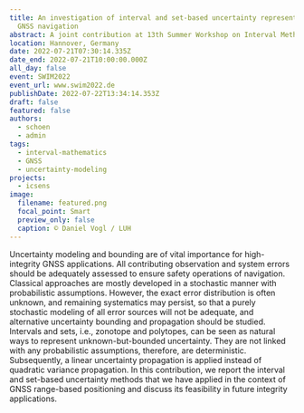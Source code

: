 ```yaml
---
title: An investigation of interval and set-based uncertainty representation for
  GNSS navigation
abstract: A joint contribution at 13th Summer Workshop on Interval Methods (SWIM)
location: Hannover, Germany
date: 2022-07-21T07:30:14.335Z
date_end: 2022-07-21T10:00:00.000Z
all_day: false
event: SWIM2022
event_url: www.swim2022.de
publishDate: 2022-07-22T13:34:14.353Z
draft: false
featured: false
authors:
  - schoen
  - admin
tags:
  - interval-mathematics
  - GNSS
  - uncertainty-modeling
projects:
  - icsens
image:
  filename: featured.png
  focal_point: Smart
  preview_only: false
  caption: © Daniel Vogl / LUH
---
```

Uncertainty modeling and bounding are of vital importance for high-integrity GNSS applications. All contributing observation and system errors should be adequately assessed to ensure safety operations of navigation. Classical approaches are mostly developed in a stochastic manner with probabilistic assumptions. However, the exact error distribution is often unknown, and remaining systematics may persist, so that a purely stochastic modeling of all error sources will not be adequate, and alternative uncertainty bounding and propagation should be studied. Intervals and sets, i.e., zonotope and polytopes, can be seen as natural ways to represent unknown-but-bounded uncertainty. They are not linked with any probabilistic assumptions, therefore, are deterministic. Subsequently, a linear uncertainty propagation is applied instead of quadratic variance propagation.
In this contribution, we report the interval and set-based uncertainty methods that we have applied in the context of GNSS range-based positioning and discuss its feasibility in future integrity applications.